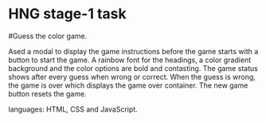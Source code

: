 # HNG stage-1 task
#Guess the color game. 

Ased a modal to display the game instructions before the game starts with a button to start the game.
A rainbow font for the headings, a color gradient background and the color options are bold and contasting.
The game status shows after every guess when wrong or correct.
When the guess is wrong, the game is over which displays the game over container. The new game button resets the game. 

languages:
HTML, CSS and JavaScript.

